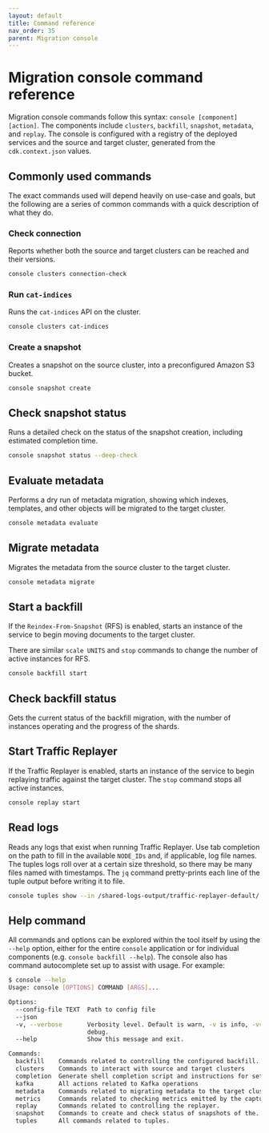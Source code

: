 ```yaml
---
layout: default
title: Command reference
nav_order: 35
parent: Migration console
---
```



# Migration console command reference

Migration console commands follow this syntax: `console [component] [action]`. The components include `clusters`, `backfill`, `snapshot`, `metadata`, and `replay`. The console is configured with a registry of the deployed services and the source and target cluster, generated from the `cdk.context.json` values.

## Commonly used commands

The exact commands used will depend heavily on use-case and goals, but the following are a series of common commands with a quick description of what they do.

### Check connection

Reports whether both the source and target clusters can be reached and their versions.

```sh
console clusters connection-check
```

### Run `cat-indices`

Runs the `cat-indices` API on the cluster.

```sh
console clusters cat-indices
```

### Create a snapshot

Creates a snapshot on the source cluster, into a preconfigured Amazon S3 bucket.

```sh
console snapshot create
```

## Check snapshot status

Runs a detailed check on the status of the snapshot creation, including estimated completion time.

```sh
console snapshot status --deep-check
```

## Evaluate metadata

Performs a dry run of metadata migration, showing which indexes, templates, and other objects will be migrated to the target cluster.

```sh
console metadata evaluate
```

## Migrate metadata

Migrates the metadata from the source cluster to the target cluster.

```sh
console metadata migrate
```

## Start a backfill

If the `Reindex-From-Snapshot` (RFS) is enabled, starts an instance of the service to begin moving documents to the target cluster.

There are similar `scale UNITS` and `stop` commands to change the number of active instances for RFS.


```sh
console backfill start
```

## Check backfill status

Gets the current status of the backfill migration, with the number of instances operating and the progress of the shards.


## Start Traffic Replayer

If the Traffic Replayer is enabled, starts an instance of the service to begin replaying traffic against the target cluster.
The `stop` command stops all active instances.

```sh
console replay start
```

## Read logs

Reads any logs that exist when running Traffic Replayer. Use tab completion on the path to fill in the available `NODE_IDs` and, if applicable, log file names. The tuples logs roll over at a certain size threshold, so there may be many files named with timestamps. The `jq` command pretty-prints each line of the tuple output before writing it to file.

```sh
console tuples show --in /shared-logs-output/traffic-replayer-default/[NODE_ID]/tuples/console.log | jq > readable_tuples.json
```


## Help command

All commands and options can be explored within the tool itself by using the `--help` option, either for the entire `console` application or for individual components (e.g. `console backfill --help`). The console also has command autocomplete set up to assist with usage. For example:

```bash
$ console --help
Usage: console [OPTIONS] COMMAND [ARGS]...

Options:
  --config-file TEXT  Path to config file
  --json
  -v, --verbose       Verbosity level. Default is warn, -v is info, -vv is
                      debug.
  --help              Show this message and exit.

Commands:
  backfill    Commands related to controlling the configured backfill...
  clusters    Commands to interact with source and target clusters
  completion  Generate shell completion script and instructions for setup.
  kafka       All actions related to Kafka operations
  metadata    Commands related to migrating metadata to the target cluster.
  metrics     Commands related to checking metrics emitted by the capture...
  replay      Commands related to controlling the replayer.
  snapshot    Commands to create and check status of snapshots of the...
  tuples      All commands related to tuples.
```
